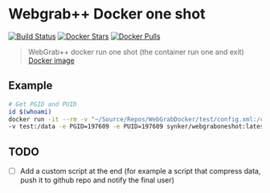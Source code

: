 # Webgrab++ Docker one shot

[![Build Status](https://travis-ci.org/Fazzani/WebGrabDocker.svg?branch=master)](https://travis-ci.org/Fazzani/WebGrabDocker)
[![Docker Stars](https://img.shields.io/docker/stars/synker/webgraboneshot.svg)][hub]
[![Docker Pulls](https://img.shields.io/docker/pulls/synker/webgraboneshot.svg)][hub]

>WebGrab++ docker run one shot (the container run one and exit)
>[Docker image][hub]

## Example

```sh
# Get PGID and PUID
id $(whoami)
docker run -it --rm -v "~/Source/Repos/WebGrabDocker/test/config.xml:/config/WebGrab++.config.xml" \
-v test:/data -e PGID=197609 -e PUID=197609 synker/webgraboneshot:latest
```

## TODO

- [ ] Add a custom script at the end (for example a script that compress data, push it to github repo and notify the final user)

[hub]:https://hub.docker.com/r/synker/webgraboneshot/
